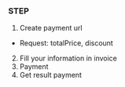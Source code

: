 ### STEP
1. Create payment url
- Request: totalPrice, discount
2. Fill your information in invoice
3. Payment
4. Get result payment